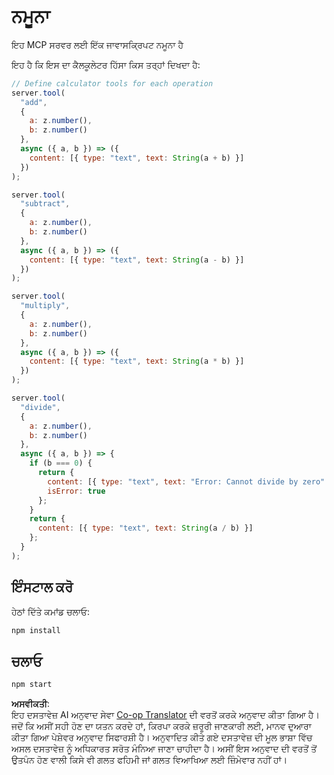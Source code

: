 <!--
CO_OP_TRANSLATOR_METADATA:
{
  "original_hash": "0f27f8c14853621d982185e6bbdd1dc6",
  "translation_date": "2025-05-17T13:21:56+00:00",
  "source_file": "03-GettingStarted/samples/javascript/README.md",
  "language_code": "pa"
}
-->
# ਨਮੂਨਾ

ਇਹ MCP ਸਰਵਰ ਲਈ ਇੱਕ ਜਾਵਾਸਕ੍ਰਿਪਟ ਨਮੂਨਾ ਹੈ

ਇਹ ਹੈ ਕਿ ਇਸ ਦਾ ਕੈਲਕੂਲੇਟਰ ਹਿੱਸਾ ਕਿਸ ਤਰ੍ਹਾਂ ਦਿਖਦਾ ਹੈ:

```javascript
// Define calculator tools for each operation
server.tool(
  "add",
  {
    a: z.number(),
    b: z.number()
  },
  async ({ a, b }) => ({
    content: [{ type: "text", text: String(a + b) }]
  })
);

server.tool(
  "subtract",
  {
    a: z.number(),
    b: z.number()
  },
  async ({ a, b }) => ({
    content: [{ type: "text", text: String(a - b) }]
  })
);

server.tool(
  "multiply",
  {
    a: z.number(),
    b: z.number()
  },
  async ({ a, b }) => ({
    content: [{ type: "text", text: String(a * b) }]
  })
);

server.tool(
  "divide",
  {
    a: z.number(),
    b: z.number()
  },
  async ({ a, b }) => {
    if (b === 0) {
      return {
        content: [{ type: "text", text: "Error: Cannot divide by zero" }],
        isError: true
      };
    }
    return {
      content: [{ type: "text", text: String(a / b) }]
    };
  }
);
```

## ਇੰਸਟਾਲ ਕਰੋ

ਹੇਠਾਂ ਦਿੱਤੇ ਕਮਾਂਡ ਚਲਾਓ:

```bash
npm install
```

## ਚਲਾਓ

```bash
npm start
```

**ਅਸਵੀਕਤੀ**:  
ਇਹ ਦਸਤਾਵੇਜ਼ AI ਅਨੁਵਾਦ ਸੇਵਾ [Co-op Translator](https://github.com/Azure/co-op-translator) ਦੀ ਵਰਤੋਂ ਕਰਕੇ ਅਨੁਵਾਦ ਕੀਤਾ ਗਿਆ ਹੈ। ਜਦੋਂ ਕਿ ਅਸੀਂ ਸਹੀ ਹੋਣ ਦਾ ਯਤਨ ਕਰਦੇ ਹਾਂ, ਕਿਰਪਾ ਕਰਕੇ ਜ਼ਰੂਰੀ ਜਾਣਕਾਰੀ ਲਈ, ਮਾਨਵ ਦੁਆਰਾ ਕੀਤਾ ਗਿਆ ਪੇਸ਼ੇਵਰ ਅਨੁਵਾਦ ਸਿਫਾਰਸ਼ੀ ਹੈ। ਅਨੁਵਾਦਿਤ ਕੀਤੇ ਗਏ ਦਸਤਾਵੇਜ਼ ਦੀ ਮੂਲ ਭਾਸ਼ਾ ਵਿੱਚ ਅਸਲ ਦਸਤਾਵੇਜ਼ ਨੂੰ ਅਧਿਕਾਰਤ ਸਰੋਤ ਮੰਨਿਆ ਜਾਣਾ ਚਾਹੀਦਾ ਹੈ। ਅਸੀਂ ਇਸ ਅਨੁਵਾਦ ਦੀ ਵਰਤੋਂ ਤੋਂ ਉਤਪੰਨ ਹੋਣ ਵਾਲੀ ਕਿਸੇ ਵੀ ਗਲਤ ਫਹਿਮੀ ਜਾਂ ਗਲਤ ਵਿਆਖਿਆ ਲਈ ਜ਼ਿੰਮੇਵਾਰ ਨਹੀਂ ਹਾਂ।